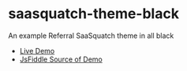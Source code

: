 saasquatch-theme-black
======================

An example Referral SaaSquatch theme in all black

 * [Live Demo](http://fiddle.jshell.net/loganvolkers/vuL8y8du/show/)
 * [JsFiddle Source of Demo](http://jsfiddle.net/loganvolkers/vuL8y8du/)
